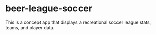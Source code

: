 # beer-league-soccer
This is a concept app that displays a recreational soccer league stats, teams, and player data.
